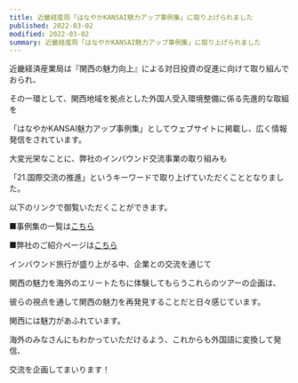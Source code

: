 ```yaml
---
title: 近畿経産局「はなやかKANSAI魅力アップ事例集」に取り上げられました
published: 2022-03-02
modified: 2022-03-02
summary: 近畿経産局「はなやかKANSAI魅力アップ事例集」に取り上げられました
---
```


近畿経済産業局は『関西の魅力向上』による対日投資の促進に向けて取り組んでおられ、

その一環として、関西地域を拠点とした外国人受入環境整備に係る先進的な取組を

「はなやかKANSAI魅力アップ事例集」としてウェブサイトに掲載し、広く情報発信をされています。

大変光栄なことに、弊社のインバウンド交流事業の取り組みも

「21.国際交流の推進」というキーワードで取り上げていただくこととなりました。

以下のリンクで御覧いただくことができます。

■事例集の一覧は[こちら](https://www.kansai.meti.go.jp/3-1toukou/charm-kansai/hanayaka_example_shukyaku.html?rss=true&date=20200306)

■弊社のご紹介ページは[こちら](https://www.kansai.meti.go.jp/3-1toukou/charm-kansai/hanayaka_example/hanayaka_example_21_06.pdf)

インバウンド旅行が盛り上がる中、企業との交流を通じて

関西の魅力を海外のエリートたちに体験してもらうこれらのツアーの企画は、

彼らの視点を通して関西の魅力を再発見することだと日々感じています。

関西には魅力があふれています。

海外のみなさんにもわかっていただけるよう、これからも外国語に変換して発信、

交流を企画してまいります！
